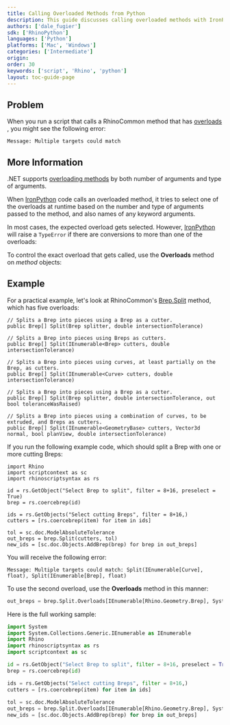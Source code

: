 ```yaml
---
title: Calling Overloaded Methods from Python
description: This guide discusses calling overloaded methods with IronPython.
authors: ['dale_fugier']
sdk: ['RhinoPython']
languages: ['Python']
platforms: ['Mac', 'Windows']
categories: ['Intermediate']
origin:
order: 30
keywords: ['script', 'Rhino', 'python']
layout: toc-guide-page
---
```


## Problem

When you run a script that calls a RhinoCommon method that has [overloads](https://docs.microsoft.com/en-us/dotnet/standard/design-guidelines/member-overloading) , you might see the following error:
```
Message: Multiple targets could match
```

## More Information

.NET supports [overloading methods](https://docs.microsoft.com/en-us/dotnet/standard/design-guidelines/member-overloading) by both number of arguments and type of arguments.

When [IronPython](https://ironpython.net/) code calls an overloaded method, it tries to select one of the overloads at runtime based on the number and type of arguments passed to the method, and also names of any keyword arguments.

In most cases, the expected overload gets selected. However, [IronPython](https://ironpython.net/) will raise a `TypeError` if there are conversions to more than one of the overloads:

To control the exact overload that gets called, use the **Overloads** method on *method* objects:

## Example

For a practical example, let's look at RhinoCommon's [Brep.Split](https://developer.rhino3d.com/api/RhinoCommon/html/Overload_Rhino_Geometry_Brep_Split.htm) method, which has five overloads:

```
// Splits a Brep into pieces using a Brep as a cutter.
public Brep[] Split(Brep splitter, double intersectionTolerance)

// Splits a Brep into pieces using Breps as cutters.
public Brep[] Split(IEnumerable<Brep> cutters, double intersectionTolerance)

// Splits a Brep into pieces using curves, at least partially on the Brep, as cutters.
public Brep[] Split(IEnumerable<Curve> cutters, double intersectionTolerance)

// Splits a Brep into pieces using a Brep as a cutter.
public Brep[] Split(Brep splitter, double intersectionTolerance, out bool toleranceWasRaised)

// Splits a Brep into pieces using a combination of curves, to be extruded, and Breps as cutters.
public Brep[] Split(IEnumerable<GeometryBase> cutters, Vector3d normal, bool planView, double intersectionTolerance)
```

If you run the following example code, which should split a Brep with one or more cutting Breps:

```
import Rhino
import scriptcontext as sc
import rhinoscriptsyntax as rs

id = rs.GetObject("Select Brep to split", filter = 8+16, preselect = True)
brep = rs.coercebrep(id)

ids = rs.GetObjects("Select cutting Breps", filter = 8+16,)
cutters = [rs.coercebrep(item) for item in ids]

tol = sc.doc.ModelAbsoluteTolerance
out_breps = brep.Split(cutters, tol)
new_ids = [sc.doc.Objects.AddBrep(brep) for brep in out_breps]
```

You will receive the following error:

```
Message: Multiple targets could match: Split(IEnumerable[Curve], float), Split(IEnumerable[Brep], float)
```

To use the second overload, use the **Overloads** method in this manner:

```python
out_breps = brep.Split.Overloads[IEnumerable[Rhino.Geometry.Brep], System.Double](cutters, tol)
```
Here is the full working sample:

```python
import System
import System.Collections.Generic.IEnumerable as IEnumerable
import Rhino
import rhinoscriptsyntax as rs
import scriptcontext as sc

id = rs.GetObject("Select Brep to split", filter = 8+16, preselect = True)
brep = rs.coercebrep(id)

ids = rs.GetObjects("Select cutting Breps", filter = 8+16,)
cutters = [rs.coercebrep(item) for item in ids]
    
tol = sc.doc.ModelAbsoluteTolerance
out_breps = brep.Split.Overloads[IEnumerable[Rhino.Geometry.Brep], System.Double](cutters, tol)
new_ids = [sc.doc.Objects.AddBrep(brep) for brep in out_breps]
```

